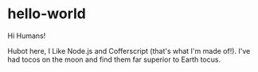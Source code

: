 # hello-world

Hi Humans!

Hubot here, I Like Node.js and Cofferscript (that's what I'm made of!).
I've had tocos on the moon and find them far superior to Earth tocus.
